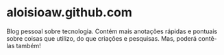 aloisioaw.github.com
====================

Blog pessoal sobre tecnologia. Contém mais anotações rápidas e pontuais sobre coisas que utilizo, do que criações e pesquisas. Mas, poderá contê-las também!
